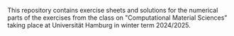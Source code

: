 This repository contains exercise sheets and solutions for the numerical parts of the exercises from the class on "Computational Material Sciences" taking place at Universität Hamburg in winter term 2024/2025.
